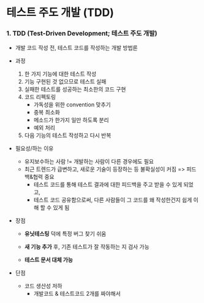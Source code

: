 # 테스트 주도 개발 (TDD)



### 1. TDD (Test-Driven Development; 테스트 주도 개발) 

* 개발 코드 작성 전, 테스트 코드를 작성하는 개발 방법론
* 과정
  1. 한 가지 기능에 대한 테스트 작성
  2. 기능 구현된 것 없으므로 테스트 실패
  3. 실패한 테스트를 성공하는 최소한의 코드 구현
  4. 코드 리펙토링
     * 가독성을 위한 convention 맞추기
     * 중복 최소화
     * 메소드가 한가지 일만 하도록 분리
     * 예외 처리
  5. 다음 기능의 테스트 작성하고 다시 반복
* 필요성/하는 이유
  * 유지보수하는 사람 != 개발하는 사람이 다른 경우에도 필요
  * 최근 트렌드가 급변하고, 새로운 기술이 등장하는 등 불확실성이 커짐 => 피드백&협력 중요
    * 테스트 코드를 통해 테스트 결과에 대한 피드백을 주고 받을 수 있게 되었고,
    * 테스트 코드 공유함으로써, 다른 사람들이 그 코드를 왜 작성한건지 쉽게 이해 할 수 있게 됨
* 장점

  * **유닛테스팅** 덕에 특정 버그 찾기 쉬움

  * **새 기능 추가** 후, 기존 테스트가 잘 작동하는 지 검사 가능

  * **테스트 문서 대체 가능**
* 단점

  * 코드 생산성 저하
    * 개발코드 & 테스트코드 2개를 짜야해서
